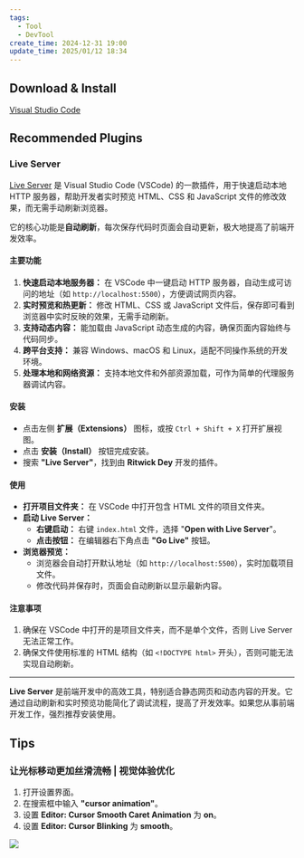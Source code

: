 ```yaml
---
tags:
  - Tool
  - DevTool
create_time: 2024-12-31 19:00
update_time: 2025/01/12 18:34
---
```


## Download & Install

[Visual Studio Code](https://code.visualstudio.com/)

## Recommended Plugins

### Live Server

[Live Server](https://marketplace.visualstudio.com/items?itemName=ritwickdey.LiveServer) 是 Visual Studio Code (VSCode) 的一款插件，用于快速启动本地 HTTP 服务器，帮助开发者实时预览 HTML、CSS 和 JavaScript 文件的修改效果，而无需手动刷新浏览器。

它的核心功能是**自动刷新**，每次保存代码时页面会自动更新，极大地提高了前端开发效率。

#### 主要功能

1. **快速启动本地服务器：**
    在 VSCode 中一键启动 HTTP 服务器，自动生成可访问的地址（如 `http://localhost:5500`），方便调试网页内容。
2. **实时预览和热更新：**
    修改 HTML、CSS 或 JavaScript 文件后，保存即可看到浏览器中实时反映的效果，无需手动刷新。
3. **支持动态内容：**
    能加载由 JavaScript 动态生成的内容，确保页面内容始终与代码同步。
4. **跨平台支持：**
    兼容 Windows、macOS 和 Linux，适配不同操作系统的开发环境。
5. **处理本地和网络资源：**
    支持本地文件和外部资源加载，可作为简单的代理服务器调试内容。

#### 安装

- 点击左侧 **扩展（Extensions）** 图标，或按 `Ctrl + Shift + X` 打开扩展视图。
- 点击 **安装（Install）** 按钮完成安装。
- 搜索 **"Live Server"**，找到由 **Ritwick Dey** 开发的插件。

#### 使用

- **打开项目文件夹：**
    在 VSCode 中打开包含 HTML 文件的项目文件夹。
- **启动 Live Server：**
    - **右键启动：** 右键 `index.html` 文件，选择 "**Open with Live Server**"。
    - **点击按钮：** 在编辑器右下角点击 **"Go Live"** 按钮。
- **浏览器预览：**
    - 浏览器会自动打开默认地址（如 `http://localhost:5500`），实时加载项目文件。
    - 修改代码并保存时，页面会自动刷新以显示最新内容。

#### 注意事项

1. 确保在 VSCode 中打开的是项目文件夹，而不是单个文件，否则 Live Server 无法正常工作。
2. 确保文件使用标准的 HTML 结构（如 `<!DOCTYPE html>` 开头），否则可能无法实现自动刷新。

---

**Live Server** 是前端开发中的高效工具，特别适合静态网页和动态内容的开发。它通过自动刷新和实时预览功能简化了调试流程，提高了开发效率。如果您从事前端开发工作，强烈推荐安装使用。

## Tips

### 让光标移动更加丝滑流畅 | 视觉体验优化

1. 打开设置界面。
2. 在搜索框中输入 **"cursor animation"**。
3. 设置 **Editor: Cursor Smooth Caret Animation** 为 **on**。
4. 设置 **Editor: Cursor Blinking** 为 **smooth**。

![](https://img.xiaorang.fun/202501121155802.png)
